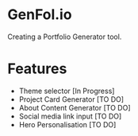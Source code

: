 # GenFol.io

Creating a Portfolio Generator tool.

# Features 

- Theme selector [In Progress]
- Project Card Generator [TO DO]
- About Content Generator [TO DO]
- Social media link input [TO DO]
- Hero Personalisation [TO DO]


